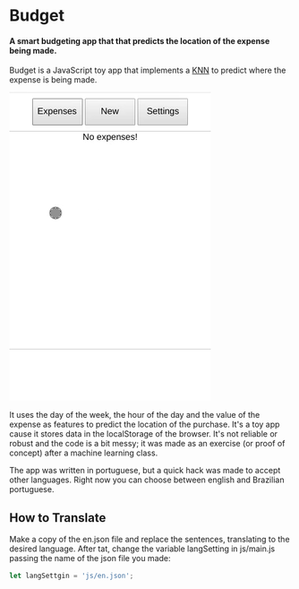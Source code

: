# Budget

#### A smart budgeting app that that predicts the location of the expense being made.

Budget is a JavaScript toy app that implements a [KNN](https://en.wikipedia.org/wiki/K-nearest_neighbors_algorithm) to predict where the expense is being made. 

![](budget.gif)

It uses the day of the week, the hour of the day and the value of the expense as features to predict the location of the purchase. 
It's a toy app cause it stores data in the localStorage of the browser. It's not reliable or robust and the code is a bit messy; it was made as an exercise (or proof of concept) after a machine learning class.

The app was written in portuguese, but a quick hack was made to accept other languages. Right now you can choose between english and Brazilian portuguese.

## How to Translate

Make a copy of the en.json file and replace the sentences, translating to the desired language. After tat, change the variable langSetting in js/main.js passing the name of the json file you made:

```javascript
let langSettgin = 'js/en.json';
```
